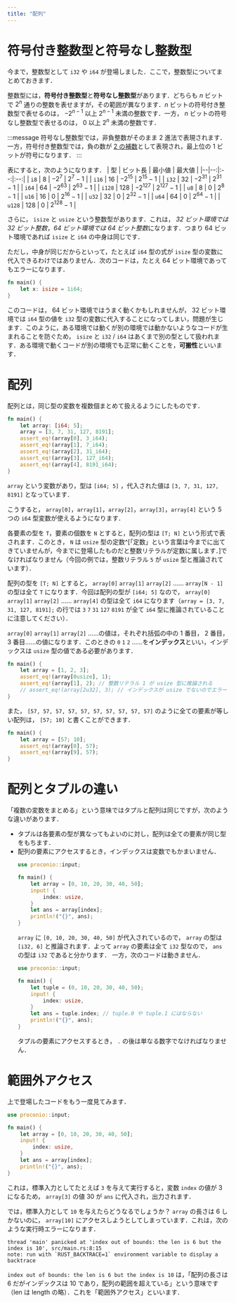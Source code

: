 ```yaml
---
title: "配列"
---
```

# 符号付き整数型と符号なし整数型
今まで，整数型として `i32` や `i64` が登場しました．ここで，整数型についてまとめておきます．

整数型には，**符号付き整数型**と**符号なし整数型**があります．どちらも $n$ ビットで $2^n$ 通りの整数を表せますが，その範囲が異なります．$n$ ビットの符号付き整数型で表せるのは， $-2^{n - 1}$ 以上 $2^{n - 1}$ 未満の整数です．一方， $n$ ビットの符号なし整数型で表せるのは， $0$ 以上 $2^n$ 未満の整数です．

:::message
符号なし整数型では，非負整数がそのまま 2 進法で表現されます．一方，符号付き整数型では，負の数が [2 の補数](https://ja.wikipedia.org/wiki/2%E3%81%AE%E8%A3%9C%E6%95%B0)として表現され，最上位の 1 ビットが符号になります．
:::

表にすると，次のようになります．
| 型 | ビット長 | 最小値 | 最大値 |
|--|--:|:--:|:--:|
| `i8` | $8$ | $-2^7$ | $2^7 - 1$ |
| `i16` | $16$ | $-2^{15}$ | $2^{15} - 1$ |
| `i32` | $32$ | $-2^{31}$ | $2^{31} - 1$ |
| `i64` | $64$ | $-2^{63}$ | $2^{63} - 1$ |
| `i128` | $128$ | $-2^{127}$ | $2^{127} - 1$ |
| `u8` | $8$ | $0$ | $2^8 - 1$ |
| `u16` | $16$ | $0$ | $2^{16} - 1$ |
| `u32` | $32$ | $0$ | $2^{32} - 1$ |
| `u64` | $64$ | $0$ | $2^{64} - 1$ |
| `u128` | $128$ | $0$ | $2^{128} - 1$ |

さらに， `isize` と `usize` という整数型があります．これは， *32 ビット環境では 32 ビット整数*，*64 ビット環境では 64 ビット整数*になります．つまり 64 ビット環境であれば `isize` と `i64` の中身は同じです．

ただし，中身が同じだからといって，たとえば `i64` 型の式が `isize` 型の変数に代入できるわけではありません．次のコードは，たとえ 64 ビット環境であってもエラーになります．
```rust
fn main() {
    let x: isize = 1i64;
}
```
このコードは， 64 ビット環境ではうまく動くかもしれませんが， 32 ビット環境では `i64` 型の値を `i32` 型の変数に代入することになってしまい，問題が生じます．このように，ある環境では動くが別の環境では動かないようなコードが生まれることを防ぐため， `isize` と `i32` / `i64` はあくまで別の型として扱われます．ある環境で動くコードが別の環境でも正常に動くことを，**可搬性**といいます．

# 配列
配列とは，同じ型の変数を複数個まとめて扱えるようにしたものです．
```rust
fn main() {
    let array: [i64; 5];
    array = [3, 7, 31, 127, 8191];
    assert_eq!(array[0], 3_i64);
    assert_eq!(array[1], 7_i64);
    assert_eq!(array[2], 31_i64);
    assert_eq!(array[3], 127_i64);
    assert_eq!(array[4], 8191_i64);
}
```
`array` という変数があり，型は `[i64; 5]` ，代入された値は `[3, 7, 31, 127, 8191]` となっています．

こうすると， `array[0]`，`array[1]`，`array[2]`，`array[3]`，`array[4]` という 5 つの `i64` 型変数が使えるようになります．

各要素の型を `T`，要素の個数を `N` とすると，配列の型は `[T; N]` という形式で表されます．このとき， `N` は `usize` 型の定数^[「定数」という言葉は今までに出てきていませんが，今までに登場したものだと整数リテラルが定数に属します．]でなければなりません（今回の例では，整数リテラル `5` が `usize` 型と推論されています）．

配列の型を `[T; N]` とすると， `array[0]` `array[1]` `array[2]` …… `array[N - 1]` の型は全て `T` になります．今回は配列の型が `[i64; 5]` なので， `array[0]` `array[1]` `array[2]` …… `array[4]` の型は全て `i64` になります（`array = [3, 7, 31, 127, 8191];` の行では `3` `7` `31` `127` `8191` が全て `i64` 型に推論されていることに注意してください）．

`array[0]` `array[1]` `array[2]` ……の値は，それぞれ括弧の中の 1 番目， 2 番目， 3 番目……の値になります．このときの `0` `1` `2` ……を**インデックス**といい，インデックスは `usize` 型の値である必要があります．

```rust
fn main() {
    let array = [1, 2, 3];
    assert_eq!(array[0usize], 1);
    assert_eq!(array[1], 2); // 整数リテラル 1 が usize 型に推論される
    // assert_eq!(array[2u32], 3); // インデックスが usize でないのでエラー
}
```

また， `[57, 57, 57, 57, 57, 57, 57, 57, 57, 57]` のように全ての要素が等しい配列は， `[57; 10]` と書くことができます．
```rust
fn main() {
    let array = [57; 10];
    assert_eq!(array[0], 57);
    assert_eq!(array[9], 57);
}
```
# 配列とタプルの違い

「複数の変数をまとめる」という意味ではタプルと配列は同じですが，次のような違いがあります．

- タプルは各要素の型が異なってもよいのに対し，配列は全ての要素が同じ型をもちます．
- 配列の要素にアクセスするとき，インデックスは変数でもかまいません．
  ```rust
  use proconio::input;
  
  fn main() {
      let array = [0, 10, 20, 30, 40, 50];
      input! {
          index: usize,
      }
      let ans = array[index];
      println!("{}", ans);
  }
  ```
  `array` に `[0, 10, 20, 30, 40, 50]` が代入されているので， `array` の型は `[i32, 6]` と推論されます．よって `array` の要素は全て `i32` 型なので， `ans` の型は `i32` であると分かります．
  一方，次のコードは動きません．
  ```rust
  use proconio::input;
  
  fn main() {
      let tuple = (0, 10, 20, 30, 40, 50);
      input! {
          index: usize,
      }
      let ans = tuple.index; // tuple.0 や tuple.1 にはならない
      println!("{}", ans);
  }
  ```
  タプルの要素にアクセスするとき， `.` の後は単なる数字でなければなりません．
# 範囲外アクセス
上で登場したコードをもう一度見てみます．
```rust
use proconio::input;

fn main() {
    let array = [0, 10, 20, 30, 40, 50];
    input! {
        index: usize,
    }
    let ans = array[index];
    println!("{}", ans);
}
```
これは，標準入力としてたとえば `3` を与えて実行すると，変数 `index` の値が 3 になるため， `array[3]` の値 30 が `ans` に代入され，出力されます．

では，標準入力として `10` を与えたらどうなるでしょうか？ `array` の長さは 6 しかないのに， `array[10]` にアクセスしようとしてしまっています．これは，次のような実行時エラーになります．
```
thread 'main' panicked at 'index out of bounds: the len is 6 but the index is 10', src/main.rs:8:15
note: run with `RUST_BACKTRACE=1` environment variable to display a backtrace
```
`index out of bounds: the len is 6 but the index is 10` は，「配列の長さは 6 だがインデックスは 10 であり，配列の範囲を超えている」という意味です（len は length の略）．これを「範囲外アクセス」といいます．
